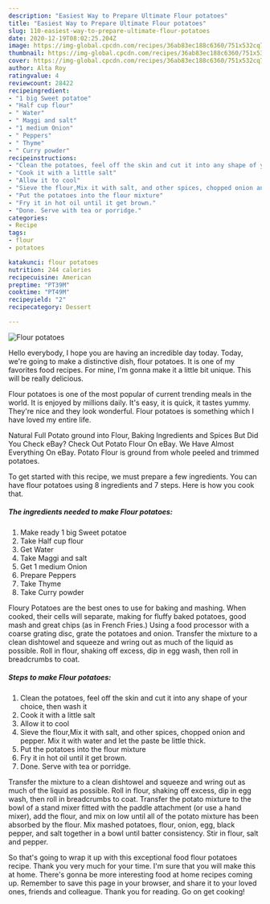 ```yaml
---
description: "Easiest Way to Prepare Ultimate Flour potatoes"
title: "Easiest Way to Prepare Ultimate Flour potatoes"
slug: 110-easiest-way-to-prepare-ultimate-flour-potatoes
date: 2020-12-19T08:02:25.204Z
image: https://img-global.cpcdn.com/recipes/36ab83ec188c6360/751x532cq70/flour-potatoes-recipe-main-photo.jpg
thumbnail: https://img-global.cpcdn.com/recipes/36ab83ec188c6360/751x532cq70/flour-potatoes-recipe-main-photo.jpg
cover: https://img-global.cpcdn.com/recipes/36ab83ec188c6360/751x532cq70/flour-potatoes-recipe-main-photo.jpg
author: Alta Roy
ratingvalue: 4
reviewcount: 28422
recipeingredient:
- "1 big Sweet potatoe"
- "Half cup flour"
- " Water"
- " Maggi and salt"
- "1 medium Onion"
- " Peppers"
- " Thyme"
- " Curry powder"
recipeinstructions:
- "Clean the potatoes, feel off the skin and cut it into any shape of your choice, then wash it"
- "Cook it with a little salt"
- "Allow it to cool"
- "Sieve the flour,Mix it with salt, and other spices, chopped onion and pepper. Mix it with water and let the paste be little thick."
- "Put the potatoes into the flour mixture"
- "Fry it in hot oil until it get brown."
- "Done. Serve with tea or porridge."
categories:
- Recipe
tags:
- flour
- potatoes

katakunci: flour potatoes 
nutrition: 244 calories
recipecuisine: American
preptime: "PT39M"
cooktime: "PT49M"
recipeyield: "2"
recipecategory: Dessert

---
```



![Flour potatoes](https://img-global.cpcdn.com/recipes/36ab83ec188c6360/751x532cq70/flour-potatoes-recipe-main-photo.jpg)

Hello everybody, I hope you are having an incredible day today. Today, we're going to make a distinctive dish, flour potatoes. It is one of my favorites food recipes. For mine, I'm gonna make it a little bit unique. This will be really delicious.

Flour potatoes is one of the most popular of current trending meals in the world. It is enjoyed by millions daily. It's easy, it is quick, it tastes yummy. They're nice and they look wonderful. Flour potatoes is something which I have loved my entire life.

Natural Full Potato ground into Flour, Baking Ingredients and Spices But Did You Check eBay? Check Out Potato Flour On eBay. We Have Almost Everything On eBay. Potato Flour is ground from whole peeled and trimmed potatoes.


To get started with this recipe, we must prepare a few ingredients. You can have flour potatoes using 8 ingredients and 7 steps. Here is how you cook that.

<!--inarticleads1-->

##### The ingredients needed to make Flour potatoes:

1. Make ready 1 big Sweet potatoe
1. Take Half cup flour
1. Get  Water
1. Take  Maggi and salt
1. Get 1 medium Onion
1. Prepare  Peppers
1. Take  Thyme
1. Take  Curry powder


Floury Potatoes are the best ones to use for baking and mashing. When cooked, their cells will separate, making for fluffy baked potatoes, good mash and great chips (as in French Fries.) Using a food processor with a coarse grating disc, grate the potatoes and onion. Transfer the mixture to a clean dishtowel and squeeze and wring out as much of the liquid as possible. Roll in flour, shaking off excess, dip in egg wash, then roll in breadcrumbs to coat. 

<!--inarticleads2-->

##### Steps to make Flour potatoes:

1. Clean the potatoes, feel off the skin and cut it into any shape of your choice, then wash it
1. Cook it with a little salt
1. Allow it to cool
1. Sieve the flour,Mix it with salt, and other spices, chopped onion and pepper. Mix it with water and let the paste be little thick.
1. Put the potatoes into the flour mixture
1. Fry it in hot oil until it get brown.
1. Done. Serve with tea or porridge.


Transfer the mixture to a clean dishtowel and squeeze and wring out as much of the liquid as possible. Roll in flour, shaking off excess, dip in egg wash, then roll in breadcrumbs to coat. Transfer the potato mixture to the bowl of a stand mixer fitted with the paddle attachment (or use a hand mixer), add the flour, and mix on low until all of the potato mixture has been absorbed by the flour. Mix mashed potatoes, flour, onion, egg, black pepper, and salt together in a bowl until batter consistency. Stir in flour, salt and pepper. 

So that's going to wrap it up with this exceptional food flour potatoes recipe. Thank you very much for your time. I'm sure that you will make this at home. There's gonna be more interesting food at home recipes coming up. Remember to save this page in your browser, and share it to your loved ones, friends and colleague. Thank you for reading. Go on get cooking!
